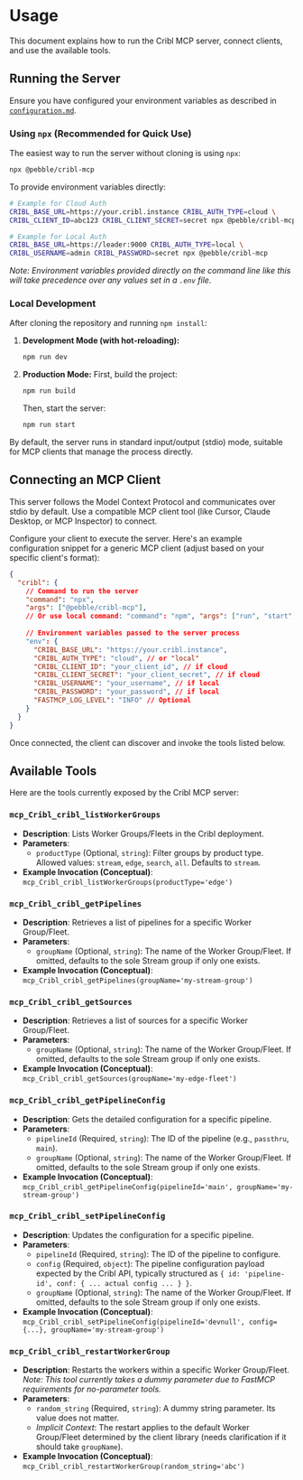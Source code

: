 # Usage

This document explains how to run the Cribl MCP server, connect clients, and use the available tools.

## Running the Server

Ensure you have configured your environment variables as described in [`configuration.md`](./configuration.md).

### Using `npx` (Recommended for Quick Use)

The easiest way to run the server without cloning is using `npx`:

```bash
npx @pebble/cribl-mcp
```

To provide environment variables directly:

```bash
# Example for Cloud Auth
CRIBL_BASE_URL=https://your.cribl.instance CRIBL_AUTH_TYPE=cloud \
CRIBL_CLIENT_ID=abc123 CRIBL_CLIENT_SECRET=secret npx @pebble/cribl-mcp

# Example for Local Auth
CRIBL_BASE_URL=https://leader:9000 CRIBL_AUTH_TYPE=local \
CRIBL_USERNAME=admin CRIBL_PASSWORD=secret npx @pebble/cribl-mcp
```

*Note: Environment variables provided directly on the command line like this will take precedence over any values set in a `.env` file.*

### Local Development

After cloning the repository and running `npm install`:

1.  **Development Mode (with hot-reloading):**
    ```bash
    npm run dev
    ```
2.  **Production Mode:**
    First, build the project:
    ```bash
    npm run build
    ```
    Then, start the server:
    ```bash
    npm run start
    ```

By default, the server runs in standard input/output (stdio) mode, suitable for MCP clients that manage the process directly.

## Connecting an MCP Client

This server follows the Model Context Protocol and communicates over stdio by default. Use a compatible MCP client tool (like Cursor, Claude Desktop, or MCP Inspector) to connect.

Configure your client to execute the server. Here's an example configuration snippet for a generic MCP client (adjust based on your specific client's format):

```json
{
  "cribl": {
    // Command to run the server
    "command": "npx", 
    "args": ["@pebble/cribl-mcp"],
    // Or use local command: "command": "npm", "args": ["run", "start"]
    
    // Environment variables passed to the server process
    "env": {
      "CRIBL_BASE_URL": "https://your.cribl.instance",
      "CRIBL_AUTH_TYPE": "cloud", // or "local"
      "CRIBL_CLIENT_ID": "your_client_id", // if cloud
      "CRIBL_CLIENT_SECRET": "your_client_secret", // if cloud
      "CRIBL_USERNAME": "your_username", // if local
      "CRIBL_PASSWORD": "your_password", // if local
      "FASTMCP_LOG_LEVEL": "INFO" // Optional
    }
  }
}
```

Once connected, the client can discover and invoke the tools listed below.

## Available Tools

Here are the tools currently exposed by the Cribl MCP server:

### `mcp_Cribl_cribl_listWorkerGroups`

*   **Description**: Lists Worker Groups/Fleets in the Cribl deployment.
*   **Parameters**:
    *   `productType` (Optional, `string`): Filter groups by product type. Allowed values: `stream`, `edge`, `search`, `all`. Defaults to `stream`.
*   **Example Invocation (Conceptual)**: `mcp_Cribl_cribl_listWorkerGroups(productType='edge')`

### `mcp_Cribl_cribl_getPipelines`

*   **Description**: Retrieves a list of pipelines for a specific Worker Group/Fleet.
*   **Parameters**:
    *   `groupName` (Optional, `string`): The name of the Worker Group/Fleet. If omitted, defaults to the sole Stream group if only one exists.
*   **Example Invocation (Conceptual)**: `mcp_Cribl_cribl_getPipelines(groupName='my-stream-group')`

### `mcp_Cribl_cribl_getSources`

*   **Description**: Retrieves a list of sources for a specific Worker Group/Fleet.
*   **Parameters**:
    *   `groupName` (Optional, `string`): The name of the Worker Group/Fleet. If omitted, defaults to the sole Stream group if only one exists.
*   **Example Invocation (Conceptual)**: `mcp_Cribl_cribl_getSources(groupName='my-edge-fleet')`

### `mcp_Cribl_cribl_getPipelineConfig`

*   **Description**: Gets the detailed configuration for a specific pipeline.
*   **Parameters**:
    *   `pipelineId` (Required, `string`): The ID of the pipeline (e.g., `passthru`, `main`).
    *   `groupName` (Optional, `string`): The name of the Worker Group/Fleet. If omitted, defaults to the sole Stream group if only one exists.
*   **Example Invocation (Conceptual)**: `mcp_Cribl_cribl_getPipelineConfig(pipelineId='main', groupName='my-stream-group')`

### `mcp_Cribl_cribl_setPipelineConfig`

*   **Description**: Updates the configuration for a specific pipeline.
*   **Parameters**:
    *   `pipelineId` (Required, `string`): The ID of the pipeline to configure.
    *   `config` (Required, `object`): The pipeline configuration payload expected by the Cribl API, typically structured as `{ id: 'pipeline-id', conf: { ... actual config ... } }`.
    *   `groupName` (Optional, `string`): The name of the Worker Group/Fleet. If omitted, defaults to the sole Stream group if only one exists.
*   **Example Invocation (Conceptual)**: `mcp_Cribl_cribl_setPipelineConfig(pipelineId='devnull', config={...}, groupName='my-stream-group')`

### `mcp_Cribl_cribl_restartWorkerGroup`

*   **Description**: Restarts the workers within a specific Worker Group/Fleet. *Note: This tool currently takes a dummy parameter due to FastMCP requirements for no-parameter tools.*
*   **Parameters**:
    *   `random_string` (Required, `string`): A dummy string parameter. Its value does not matter.
    *   *Implicit Context*: The restart applies to the default Worker Group/Fleet determined by the client library (needs clarification if it should take `groupName`).
*   **Example Invocation (Conceptual)**: `mcp_Cribl_cribl_restartWorkerGroup(random_string='abc')` 